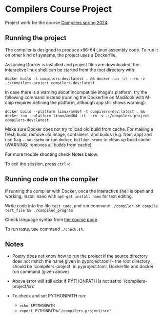 # Compilers Course Project

Project work for the course [Compilers spring 2024](https://hy-compilers.github.io/spring-2024/).


## Running the project

The compiler is designed to produce x86-64 Linux assembly code. To run it on other kind of systems, the project uses a Dockerfile.

Assuming Docker is installed and project files are downloaded, the interactive linux shell can be started from the root directory with:

`docker build -t compilers-dev:latest . && docker run -it --rm -v .:/compilers-project compilers-dev:latest`

In case there is a warning about incompatible image's platform, try the following command instead (running the Dockerfile on MacBook with M-chip requires defining the platform, although app still shows warning):

`docker build --platform linux/amd64 -t compilers-dev:latest . && docker run --platform linux/amd64 -it --rm -v .:/compilers-project compilers-dev:latest`

Make sure Docker does not try to load old build from cache. For making a fresh build, remove old image, containers, and builds (e.g. from app) and use flag `--no-cache` or run `docker builder prune` to clean up build cache (WARNING: removes all builds from cache).

For more trouble shooting check Notes below.

To exit the session, press `ctrl+d`.


## Running code on the compiler

If running the compiler with Docker, once the interactive shell is open and working, install nano with `apt-get install nano` for text editing.

Write code into the file `test_code`, and run command `./compiler.sh compile test_file && ./compiled_program`

Check language syntax from [the course page](https://hy-compilers.github.io/spring-2024/language-spec/).

To run tests, use command `./check.sh`.


## Notes

- Poetry does not know how to run the project if the source directory does not match the name given in pyproject.toml - the root directory should be 'compilers-project' in pyproject.toml, Dockerfile and docker run command (given above)

- Above error will still exist if PYTHONPATH is not set to '/compilers-project/src'

- To check and set PYTHONPATH run:
  - `echo $PYTHONPATH`
  - `export PYTHONPATH="/compilers-project/src"`
